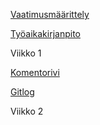 [Vaatimusmäärittely](https://github.com/sansilla/ot-harjoitustyo/blob/master/dokumentaatio/vaatimusmaarittely.md)

[Työaikakirjanpito](https://github.com/sansilla/ot-harjoitustyo/blob/master/dokumentaatio/tuntikirjanpito.md)

Viikko 1

[Komentorivi](https://github.com/sansilla/ot-harjoitustyo/blob/master/laskarit/viikko1/komentorivi.txt)

[Gitlog](https://github.com/sansilla/ot-harjoitustyo/blob/master/laskarit/viikko1/gitlog.txt)

Viikko 2
